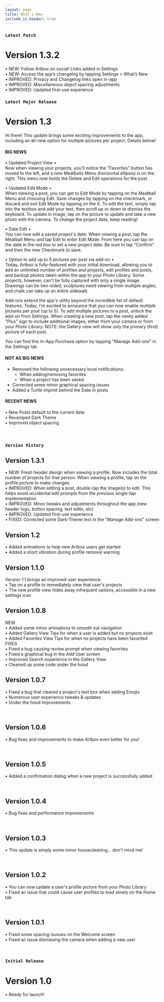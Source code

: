 ```yaml
---
layout: page
title: What's New
include_in_header: true
---
```


### `Latest Patch`
# **Version 1.3.2**
• NEW: Follow Artbox on social! Links added in Settings<br>
• NEW: Access the app’s changelog by tapping Settings > What’s New<br>
• IMPROVED: Privacy and Changelog links open in-app<br>
• IMPROVED: Miscellaneous object spacing adjustments<br>
• IMPROVED: Updated first-use experience<br>

### `Latest Major Release`
# **Version 1.3**
Hi there! This update brings some exciting improvements to the app, including an all-new option for multiple pictures per project. Details below!

#### BIG NEWS

• Updated Project View • <br>
Now when viewing your projects, you'll notice the "Favorites" button has moved to the left, and a new Meatballs Menu (horizontal ellipsis) is on the right. This menu now holds the Delete and Edit operations for the post. <br>

• Updated Edit Mode • <br>
When viewing a post, you can get to Edit Mode by tapping on the Meatball Menu and choosing Edit. Save changes by tapping on the checkmark, or discard and exit Edit Mode by tapping on the X. To edit the text, simply tap into the textbox and add your text, then scroll up or down to dismiss the keyboard. To update in image, tap on the picture to update and take a new photo with the camera. To change the project date, keep reading! <br>

• Date Edit • <br>
You can now edit a saved project's date. When viewing a post, tap the Meatball Menu and tap Edit to enter Edit Mode. From here you can tap on the date in the red box to set a new project date. Be sure to tap "Confirm" and then the new Checkmark to save.<br>

• Option to add up to 5 pictures per post via add-on • <br>
Today, Artbox is fully-featured with your initial download, allowing you to add an unlimited number of profiles and projects, edit profiles and posts, and backup photos taken within the app to your Photo Library. 
Some projects, however, can't be fully captured with only a single image. Drawings can be two-sided, sculptures need viewing from multiple angles, and chalk can take up an entire sidewalk. <br>

Add-ons extend the app's utility beyond the incredible list of default features. Today, I'm excited to announce that you can now enable multiple pictures per post (up to 5). To add multiple pictures to a post, unlock the add-on from Settings. When creating a new post, tap the newly added "Plus" sign to include additional images, either from your camera or from your Photo Library. 
NOTE: the Gallery view will show only the primary (first) picture of each post. <br>

You can find this In-App Purchase option by tapping "Manage Add-ons" in the Settings tab<br>

#### NOT AS BIG NEWS

* Removed the following unnecessary local notifications:
   * When adding/removing favorites
   * When a project has been saved
* Corrected some minor graphical spacing issues<br>
* Added a Turtle imprint behind the Date in posts<br>

#### RECENT NEWS

• New Posts default to the current date<br>
• Revamped Dark Theme<br>
• Improved object spacing<br>
<br>
<br>
### `Version History`
## **Version 1.3.1**
• NEW: Fresh header design when viewing a profile. Now includes the total number of projects for that person. When viewing a profile, tap on the profile picture to make changes.<br>
• IMPROVED: When editing a post, double-tap the image(s) to edit. This helps avoid accidental edit prompts from the previous single-tap implementation<br>
• IMPROVED: Minor tweaks and adjustments throughout the app (new header logo, button spacing, text edits, etc)<br>
• IMPROVED: Updated first-use experience<br>
• FIXED: Corrected some Dark-Theme text in the "Manage Add-ons" screen<br>

## **Version 1.2**
• Added animations to help new Artbox users get started <br>
• Added a short vibration during profile removal warning<br>

## **Version 1.1.0**
Version 1.1 brings an improved user experience:<br>
• Tap on a profile to immediately view that user's projects<br>
• The new profile view hides away infrequent options, accessible in a new settings icon<br>

## **Version 1.0.8**
NEW <br>
• Added some minor animations to smooth out navigation <br>
• Added Gallery View Tips for when a user is added but no projects exist <br>
• Added Favorites View Tips for when no projects have been favorited
<br>
FIXES<br>
• Fixed a bug causing review prompt when viewing favorites<br>
• Fixed a graphical bug in the Add User screen<br>
• Improved Search experience in the Gallery View<br>
• Cleaned up some code under the hood

## **Version 1.0.7**
• Fixed a bug that cleared a project's text box when adding Emojis<br>
• Numerous user experience tweaks & updates<br>
• Under the hood improvements

<br>

## **Version 1.0.6**
• Bug fixes and improvements to make Artbox even better for you!

<br>

## **Version 1.0.5**
• Added a confirmation dialog when a new project is successfully added

<br>

## **Version 1.0.4**
• Bug fixes and performance improvements

<br>

## **Version 1.0.3**
• This update is simply some minor housecleaning... don't mind me!

<br>

## **Version 1.0.2**
• You can now update a user's profile picture from your Photo Library<br>
• Fixed an issue that could cause user profiles to load slowly on the Home tab 

<br>

## **Version 1.0.1**
• Fixed some spacing isusues on the Welcome screen<br>
• Fixed an issue dismissing the camera when adding a new user 

<br>

### `Initial Release`
# **Version 1.0**
• Ready for launch!

<br>
